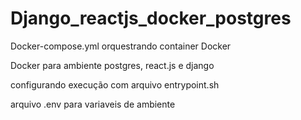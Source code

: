# Django_reactjs_docker_postgres

Docker-compose.yml orquestrando container Docker

Docker para ambiente postgres, react.js e django

configurando execução com arquivo entrypoint.sh

arquivo .env para variaveis de ambiente
